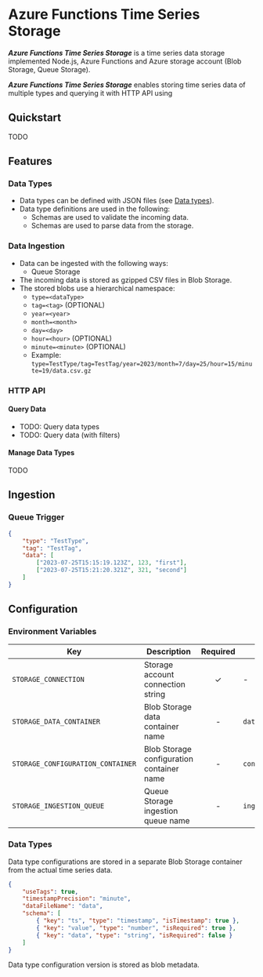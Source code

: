 # Azure Functions Time Series Storage

**_Azure Functions Time Series Storage_** is a time series data storage implemented Node.js, Azure Functions and Azure storage account (Blob Storage, Queue Storage).

**_Azure Functions Time Series Storage_** enables storing time series data of multiple types and querying it with HTTP API using 

## Quickstart

TODO

## Features

### Data Types

- Data types can be defined with JSON files (see [Data types](#data-types)).
- Data type definitions are used in the following:
    - Schemas are used to validate the incoming data.
    - Schemas are used to parse data from the storage.

### Data Ingestion

- Data can be ingested with the following ways:
    - Queue Storage
- The incoming data is stored as gzipped CSV files in Blob Storage.
- The stored blobs use a hierarchical namespace:
    - `type=<dataType>`
    - `tag=<tag>` (OPTIONAL)
    - `year=<year>`
    - `month=<month>`
    - `day=<day>`
    - `hour=<hour>` (OPTIONAL)
    - `minute=<minute>` (OPTIONAL)
    - Example: `type=TestType/tag=TestTag/year=2023/month=7/day=25/hour=15/minute=19/data.csv.gz`

### HTTP API

#### Query Data

- TODO: Query data types
- TODO: Query data (with filters)

#### Manage Data Types

TODO

## Ingestion

### Queue Trigger

```json
{
    "type": "TestType",
    "tag": "TestTag",
    "data": [
        ["2023-07-25T15:15:19.123Z", 123, "first"],
        ["2023-07-25T15:21:20.321Z", 321, "second"]
    ]
}
```

## Configuration

### Environment Variables

| Key | Description | Required | Default |
| ----- | ----- | :-----: | ----- |
| `STORAGE_CONNECTION` | Storage account connection string | &check; | - |
| `STORAGE_DATA_CONTAINER` | Blob Storage data container name | - | `data` |
| `STORAGE_CONFIGURATION_CONTAINER` | Blob Storage configuration container name | - | `configuration` |
| `STORAGE_INGESTION_QUEUE` | Queue Storage ingestion queue name | - | `ingestion` |

### Data Types

Data type configurations are stored in a separate Blob Storage container from the actual time series data.

```json
{
    "useTags": true,
    "timestampPrecision": "minute",
    "dataFileName": "data",
    "schema": [
        { "key": "ts", "type": "timestamp", "isTimestamp": true },
        { "key": "value", "type": "number", "isRequired": true },
        { "key": "data", "type": "string", "isRequired": false }
    ]
}
```

Data type configuration version is stored as blob metadata.
